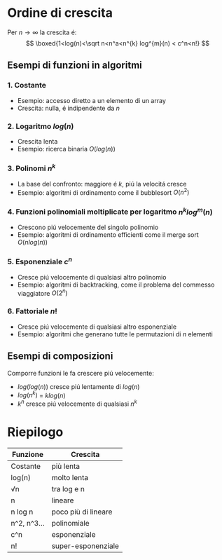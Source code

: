 # Ordine di crescita
Per $n \rightarrow \infty$ la crescita é:
$$
\boxed{1<log(n)<\sqrt n<n^a<n^{k} log^{m}(n) < c^n<n!}
$$

## Esempi di funzioni in algoritmi
### 1. Costante
- Esempio: accesso diretto a un elemento di un array
- Crescita: nulla, é indipendente da $n$

### 2. Logaritmo $log(n)$
- Crescita lenta
- Esempio: ricerca binaria $O(log(n))$

### 3. Polinomi $n^{k}$
- La base del confronto: maggiore é $k$, piú la velocitá cresce
- Esempio: algoritmi di ordinamento come il bubblesort $O(n^{2})$

### 4. Funzioni polinomiali moltiplicate per logaritmo $n^{k} log^{m}(n)$
- Crescono piú velocemente del singolo polinomio
- Esempio: algoritmi di ordinamento efficienti come il merge sort $O(nlog(n))$

### 5. Esponenziale $c^{n}$
- Cresce piú velocemente di qualsiasi altro polinomio
- Esempio: algoritmi di backtracking, come il problema del commesso viaggiatore $O(2^{n})$

### 6. Fattoriale $n!$
- Cresce piú velocemente di qualsiasi altro esponenziale
- Esempio: algoritmi che generano tutte le permutazioni di $n$ elementi

## Esempi di composizioni
Comporre funzioni le fa crescere piú velocemente:
- $log(log(n))$ cresce piú lentamente di $log(n)$
- $log(n^{k})$ = $k log(n)$ 
- $k^{n}$ cresce piú velocemente di qualsiasi $n^{k}$   

# Riepilogo

| Funzione  | Crescita            |
| --------- | ------------------- |
| Costante  | più lenta           |
| log(n)    | molto lenta         |
| √n        | tra log e n         |
| n         | lineare             |
| n log n   | poco più di lineare |
| n^2, n^3… | polinomiale         |
| c^n       | esponenziale        |
| n!        | super-esponenziale  |